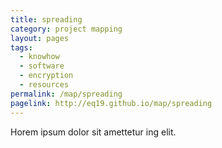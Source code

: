 ```yaml
---
title: spreading
category: project mapping
layout: pages
tags:
  - knowhow
  - software
  - encryption
  - resources
permalink: /map/spreading
pagelink: http://eq19.github.io/map/spreading
---
```

Horem ipsum dolor sit amettetur ing elit. 
